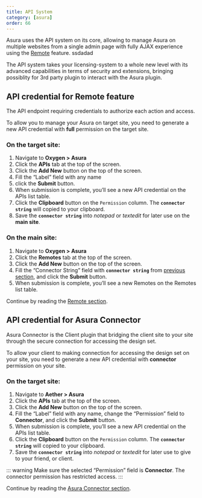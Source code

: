 ```yaml
---
title: API System
category: [asura]
order: 66
---
```




Asura uses the API system on its core, allowing to manage Asura on multiple websites from a single admin page with fully AJAX experience using the [Remote](https://markdowntohtml.com/remote) feature. ssdadad

The API system takes your licensing-system to a whole new level with its advanced capabilities in terms of security and extensions, bringing possiblity for 3rd party plugin to interact with the Asura plugin.

## API credential for Remote feature

The API endpoint requiring credentials to authorize each action and access.

To allow you to manage your Asura on target site, you need to generate a new API credential with **full** permission on the target site.

### On the target site:

1. Navigate to **Oxygen &gt; Asura**
2. Click the **APIs** tab at the top of the screen.
3. Click the **Add New** button on the top of the screen.
4. Fill the “Label” field with any name
5. click the **Submit** button.
6. When submission is complete, you’ll see a new API credential on the APIs list table.
7. Click the **Clipboard** button on the `Permission` column. The **`connector string`** will copied to your clipboard.
8. Save the **`connector string`** into *notepad* or *textedit* for later use on the **main site**.

### On the main site:

1. Navigate to **Oxygen &gt; Asura**
2. Click the **Remotes** tab at the top of the screen.
3. Click the **Add New** button on the top of the screen.
4. Fill the “Connector String” field with **`connector string`** from [previous section](https://markdowntohtml.com/#on-the-target-site), and click the **Submit** button.
5. When submission is complete, you’ll see a new Remotes on the Remotes list table.

Continue by reading the [Remote section](https://markdowntohtml.com/remote).

## API credential for Asura Connector

Asura Connector is the Client plugin that bridging the client site to your site through the secure connection for accessing the design set.

To allow your client to making connection for accessing the design set on your site, you need to generate a new API credential with **connector** permission on your site.

### On the target site:

1. Navigate to **Aether &gt; Asura**
2. Click the **APIs** tab at the top of the screen.
3. Click the **Add New** button on the top of the screen.
4. Fill the “Label” field with any name, change the “Permission” field to **Connector**, and click the **Submit** button.
5. When submission is complete, you’ll see a new API credential on the APIs list table.
6. Click the **Clipboard** button on the `Permission` column. The **`connector string`** will copied to your clipboard.
7. Save the **`connector string`** into *notepad* or *textedit* for later use to give to your friend, or client.

::: warning Make sure the selected “Permission” field is **Connector**. The connector permission has restricted access. :::

Continue by reading the [Asura Connector section](https://markdowntohtml.com/asura-connector).